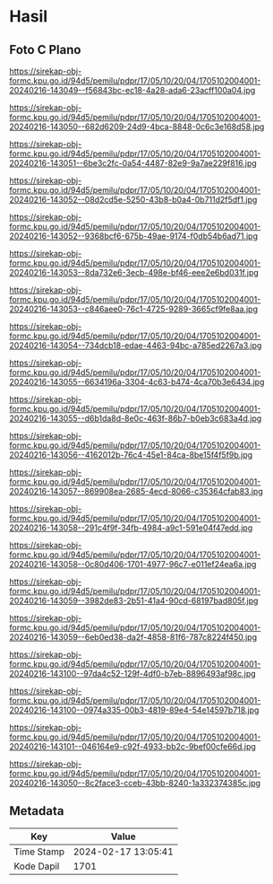 # Hasil

## Foto C Plano

https://sirekap-obj-formc.kpu.go.id/94d5/pemilu/pdpr/17/05/10/20/04/1705102004001-20240216-143049--f56843bc-ec18-4a28-ada6-23acff100a04.jpg

https://sirekap-obj-formc.kpu.go.id/94d5/pemilu/pdpr/17/05/10/20/04/1705102004001-20240216-143050--682d6209-24d9-4bca-8848-0c6c3e168d58.jpg

https://sirekap-obj-formc.kpu.go.id/94d5/pemilu/pdpr/17/05/10/20/04/1705102004001-20240216-143051--6be3c2fc-0a54-4487-82e9-9a7ae229f816.jpg

https://sirekap-obj-formc.kpu.go.id/94d5/pemilu/pdpr/17/05/10/20/04/1705102004001-20240216-143052--08d2cd5e-5250-43b8-b0a4-0b711d2f5df1.jpg

https://sirekap-obj-formc.kpu.go.id/94d5/pemilu/pdpr/17/05/10/20/04/1705102004001-20240216-143052--9368bcf6-675b-49ae-9174-f0db54b6ad71.jpg

https://sirekap-obj-formc.kpu.go.id/94d5/pemilu/pdpr/17/05/10/20/04/1705102004001-20240216-143053--8da732e6-3ecb-498e-bf46-eee2e6bd031f.jpg

https://sirekap-obj-formc.kpu.go.id/94d5/pemilu/pdpr/17/05/10/20/04/1705102004001-20240216-143053--c846aee0-76c1-4725-9289-3665cf9fe8aa.jpg

https://sirekap-obj-formc.kpu.go.id/94d5/pemilu/pdpr/17/05/10/20/04/1705102004001-20240216-143054--734dcb18-edae-4463-94bc-a785ed2267a3.jpg

https://sirekap-obj-formc.kpu.go.id/94d5/pemilu/pdpr/17/05/10/20/04/1705102004001-20240216-143055--6634196a-3304-4c63-b474-4ca70b3e6434.jpg

https://sirekap-obj-formc.kpu.go.id/94d5/pemilu/pdpr/17/05/10/20/04/1705102004001-20240216-143055--d6b1da8d-8e0c-463f-86b7-b0eb3c683a4d.jpg

https://sirekap-obj-formc.kpu.go.id/94d5/pemilu/pdpr/17/05/10/20/04/1705102004001-20240216-143056--4162012b-76c4-45e1-84ca-8be15f4f5f9b.jpg

https://sirekap-obj-formc.kpu.go.id/94d5/pemilu/pdpr/17/05/10/20/04/1705102004001-20240216-143057--869908ea-2685-4ecd-8066-c35364cfab83.jpg

https://sirekap-obj-formc.kpu.go.id/94d5/pemilu/pdpr/17/05/10/20/04/1705102004001-20240216-143058--291c4f9f-34fb-4984-a9c1-591e04f47edd.jpg

https://sirekap-obj-formc.kpu.go.id/94d5/pemilu/pdpr/17/05/10/20/04/1705102004001-20240216-143058--0c80d406-1701-4977-96c7-e011ef24ea6a.jpg

https://sirekap-obj-formc.kpu.go.id/94d5/pemilu/pdpr/17/05/10/20/04/1705102004001-20240216-143059--3982de83-2b51-41a4-90cd-68197bad805f.jpg

https://sirekap-obj-formc.kpu.go.id/94d5/pemilu/pdpr/17/05/10/20/04/1705102004001-20240216-143059--6eb0ed38-da2f-4858-81f6-787c8224f450.jpg

https://sirekap-obj-formc.kpu.go.id/94d5/pemilu/pdpr/17/05/10/20/04/1705102004001-20240216-143100--97da4c52-129f-4df0-b7eb-8896493af98c.jpg

https://sirekap-obj-formc.kpu.go.id/94d5/pemilu/pdpr/17/05/10/20/04/1705102004001-20240216-143100--0974a335-00b3-4819-89e4-54e14597b718.jpg

https://sirekap-obj-formc.kpu.go.id/94d5/pemilu/pdpr/17/05/10/20/04/1705102004001-20240216-143101--046164e9-c92f-4933-bb2c-9bef00cfe66d.jpg

https://sirekap-obj-formc.kpu.go.id/94d5/pemilu/pdpr/17/05/10/20/04/1705102004001-20240216-143050--8c2face3-cceb-43bb-8240-1a332374385c.jpg


## Metadata

| Key        | Value               |
| ---------- | ------------------- |
| Time Stamp | 2024-02-17 13:05:41 |
| Kode Dapil | 1701                |



